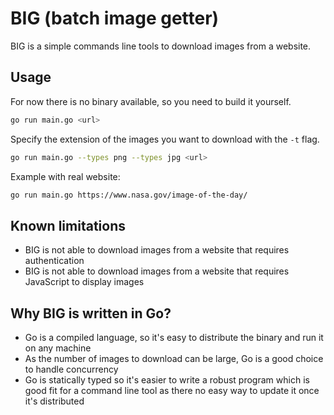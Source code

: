 # BIG (batch image getter)

BIG is a simple commands line tools to download images from a website.

## Usage

For now there is no binary available, so you need to build it yourself.

```bash
go run main.go <url>
```

Specify the extension of the images you want to download with the `-t` flag.

```bash
go run main.go --types png --types jpg <url>
```

Example with real website:

```bash
go run main.go https://www.nasa.gov/image-of-the-day/
```

## Known limitations

- BIG is not able to download images from a website that requires authentication
- BIG is not able to download images from a website that requires JavaScript to display images

## Why BIG is written in Go?

- Go is a compiled language, so it's easy to distribute the binary and run it on any machine
- As the number of images to download can be large, Go is a good choice to handle concurrency
- Go is statically typed so it's easier to write a robust program which is good fit for a command line tool as there no easy way to update it once it's distributed
